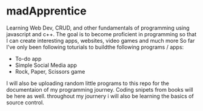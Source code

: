 # madApprentice
Learning Web Dev, CRUD, and other fundamentals of programming using javascript and c++. 
The goal is to become proficient in programming so that I can create interesting apps, websites, video games and much more
So far I've only been following toturials to buildthe following programs / apps:
- To-do app
- Simple Social Media app 
- Rock, Paper, Scissors game

I will also be uploading random little programs to this repo for the documentaion of my programming journey.
Coding snipets from books will be here as well. 
throughout my journery i will also be learning the basics of source control. 